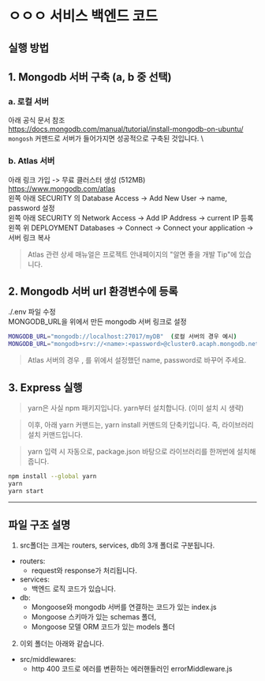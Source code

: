 # ㅇㅇㅇ 서비스 백엔드 코드

## 실행 방법

## 1. Mongodb 서버 구축 (a, b 중 선택)

### a. 로컬 서버

아래 공식 문서 참조 \
https://docs.mongodb.com/manual/tutorial/install-mongodb-on-ubuntu/ \
`mongosh` 커맨드로 서버가 들어가지면 성공적으로 구축된 것입니다. \

### b. Atlas 서버

아래 링크 가입 -> 무료 클러스터 생성 (512MB) \
https://www.mongodb.com/atlas \
왼쪽 아래 SECURITY 의 Database Access -> Add New User -> name, password 설정 \
왼쪽 아래 SECURITY 의 Network Access -> Add IP Address -> current IP 등록 \
왼쪽 위 DEPLOYMENT Databases -> Connect -> Connect your application -> 서버 링크 복사

> Atlas 관련 상세 매뉴얼은 프로젝트 안내페이지의 "알면 좋을 개발 Tip"에 있습니다.

## 2. Mongodb 서버 url 환경변수에 등록

./.env 파일 수정 \
MONGODB_URL을 위에서 만든 mongodb 서버 링크로 설정

```bash
MONGODB_URL="mongodb://localhost:27017/myDB"  (로컬 서버의 경우 예시)
MONGODB_URL="mongodb+srv://<name>:<password>@cluster0.acaph.mongodb.net/myDB?retryWrites=true&w=majority" (Atlas 서버의 경우 예시)
```

> Atlas 서버의 경우 <name>, <password>를 위에서 설정했던 name, password로 바꾸어 주세요.

## 3. Express 실행

> yarn은 사실 npm 패키지입니다. yarn부터 설치합니다. (이미 설치 시 생략)

> 이후, 아래 yarn 커맨드는, yarn install 커맨드의 단축키입니다. 즉, 라이브러리 설치 커맨드입니다.

> yarn 입력 시 자동으로, package.json 바탕으로 라이브러리를 한꺼번에 설치해 줍니다.

```bash
npm install --global yarn
yarn
yarn start
```

<hr />

## 파일 구조 설명

1. src폴더는 크게는 routers, services, db의 3개 폴더로 구분됩니다.

- routers:
  - request와 response가 처리됩니다.
- services:
  - 백엔드 로직 코드가 있습니다. 
- db:
  - Mongoose와 mongodb 서버를 연결하는 코드가 있는 index.js
  - Mongoose 스키마가 있는 schemas 폴더,
  - Mongoose 모델 ORM 코드가 있는 models 폴더

2. 이외 폴더는 아래와 같습니다.

- src/middlewares:
  - http 400 코드로 에러를 변환하는 에러핸들러인 errorMiddleware.js
